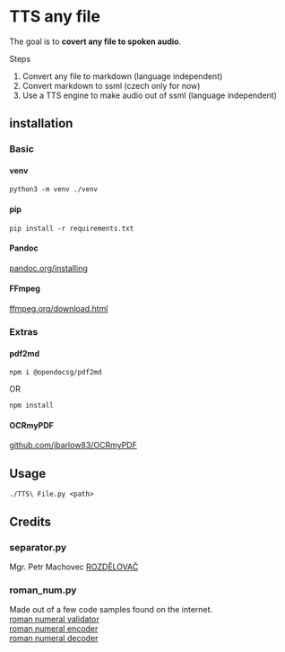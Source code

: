 # TTS any file

The goal is to **covert any file to spoken audio**.

Steps
 1. Convert any file to markdown (language independent)
 2. Convert markdown to ssml (czech only for now)
 3. Use a TTS engine to make audio out of ssml (language independent)

## installation
### Basic
#### venv
```
python3 -m venv ./venv
```
#### pip
```
pip install -r requirements.txt
```
#### Pandoc
[pandoc.org/installing](https://pandoc.org/installing.html)

#### FFmpeg
[ffmpeg.org/download.html](https://ffmpeg.org/download.html)
### Extras
#### pdf2md
```
npm i @opendocsg/pdf2md
```
OR
```
npm install
```
#### OCRmyPDF
[github.com/jbarlow83/OCRmyPDF](https://github.com/jbarlow83/OCRmyPDF#installation)

## Usage
```
./TTS\ File.py <path>
```

## Credits
### separator.py
Mgr. Petr Machovec [ROZDĚLOVAČ](https://nlp.fi.muni.cz/projekty/rozdelovac_vet/home.cgi)
### roman_num.py
Made out of a few code samples found on the internet.  
[roman numeral validator](https://stackoverflow.com/questions/267399/how-do-you-match-only-valid-roman-numerals-with-a-regular-expression)  
[roman numeral encoder](https://stackoverflow.com/questions/28777219/basic-program-to-convert-integer-to-roman-numerals)  
[roman numeral decoder](https://rosettacode.org/wiki/Roman_numerals/Decode)  
